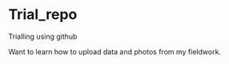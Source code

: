 # Trial_repo
Trialling using github

Want to learn how to upload data and photos from my fieldwork.
